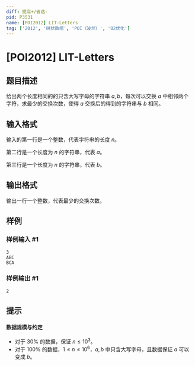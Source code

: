 ```yaml
---
diff: 提高+/省选-
pid: P3531
name: [POI2012] LIT-Letters
tag: ['2012', '树状数组', 'POI（波兰）', 'O2优化']
---
```

# [POI2012] LIT-Letters
## 题目描述

给出两个长度相同的的只含大写字母的字符串 $a, b$，每次可以交换 $a$ 中相邻两个字符，求最少的交换次数，使得 $a$ 交换后的得到的字符串与 $b$ 相同。
## 输入格式

输入的第一行是一个整数，代表字符串的长度 $n$。

第二行是一个长度为 $n$ 的字符串，代表 $a$。

第三行是一个长度为 $n$ 的字符串，代表 $b$。
## 输出格式

输出一行一个整数，代表最少的交换次数。
## 样例

### 样例输入 #1
```
3
ABC
BCA

```
### 样例输出 #1
```
2
```
## 提示

#### 数据规模与约定

- 对于 $30\%$ 的数据，保证 $n \leq 10^3$。
- 对于 $100\%$ 的数据，$1 \leq n \leq 10^6$，$a, b$ 中只含大写字母，且数据保证 $a$ 可以变成 $b$。
